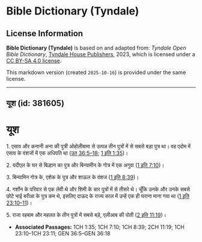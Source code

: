 # Bible Dictionary (Tyndale)

## License Information

**Bible Dictionary (Tyndale)** is based on and adapted from: _Tyndale Open Bible Dictionary_, [Tyndale House Publishers](https://tyndaleopenresources.com/), 2023, which is licensed under a [CC BY-SA 4.0 license](https://creativecommons.org/licenses/by-sa/4.0/legalcode.en).

This markdown version (created `2025-10-16`) is provided under the same license.



--------------------------------

## यूश (id: 381605)

यूश
===

1\. एसाव और कनानी अना की पुत्री ओहोलीबामा से उत्पन्न तीन पुत्रों में से सबसे बड़ा पुत्र था। वह एदोम में एसाव के वंशजों में एक अधिपति था ([उत् 36:5–18](https://ref.ly/Gen36:5-Gen36:18); [1 इति 1:35](https://ref.ly/1Chr1:35))।

2\. यदीएल के घर से बिल्हान का पुत्र और बिन्यामीन के गोत्र में एक अगुवा ([1 इति 7:10](https://ref.ly/1Chr7:10))।

3\. बिन्यामिन गोत्र के, एशेक के पुत्र और शाऊल के वंशज ([1 इति 8:39](https://ref.ly/1Chr8:39))।

4\. गर्शोन के परिवार से एक लेवी थे और शिमी के चार पुत्रों में से तीसरे थे। चूँकि उनके और उनके सबसे छोटे भाई बरीआ के पुत्र कम थे, इसलिए दाऊद के राज्य काल में उन्हें एक ही घराना माना गया था ([1 इति 23:10–11](https://ref.ly/1Chr23:10-1Chr23:11))।

5\. राजा रहबाम और महलत के तीन पुत्रों में सबसे बड़े, एलीआब की पोती ([2 इति 11:19](https://ref.ly/2Chr11:19))।

* **Associated Passages:** 1CH 1:35; 1CH 7:10; 1CH 8:39; 2CH 11:19; 1CH 23:10–1CH 23:11; GEN 36:5–GEN 36:18

